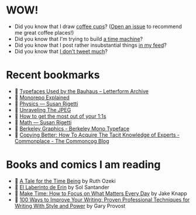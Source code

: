 # WOW!

- Did you know that I draw [coffee cups](https://papercups.mamuso.net/)? ([Open an issue](https://github.com/mamuso/papercups/issues) to recommend me great coffee places!)
- Did you know that I'm trying to build [a time machine](https://github.com/mamuso/fluxcapacitor)?
- Did you know that I post rather insubstantial things [in my feed](https://feed.mamuso.net/)?
- Did you know that [I don't tweet much](https://twitter.com/mamuso)?

# Recent bookmarks

- 👀 [Typefaces Used by the Bauhaus – Letterform Archive](https://letterformarchive.org/news/view/bauhaus-typefaces-part-one?mc_cid=2cc751f2cb&mc_eid=d045de695f)
- 👀 [Monorepo Explained](https://monorepo.tools/)
- 👀 [Physics — Susan Rigetti](https://www.susanrigetti.com/physics)
- 👀 [Unraveling The JPEG](https://parametric.press/issue-01/unraveling-the-jpeg/)
- 👀 [How to get the most out of your 1:1s](https://erik.wiffin.com/posts/how-to-get-the-most-out-of-your-11s/)
- 👀 [Math — Susan Rigetti](https://www.susanrigetti.com/math)
- 👀 [Berkeley Graphics - Berkeley Mono Typeface](https://berkeleygraphics.com/typefaces/berkeley-mono)
- 👀 [Copying Better: How To Acquire The Tacit Knowledge of Experts - Commonplace - The Commoncog Blog](https://commoncog.com/blog/how-to-learn-tacit-knowledge/)


# Books and comics I am reading

- 📘 [A Tale for the Time Being](https://www.goodreads.com/book/show/57363023) by Ruth Ozeki
- 📘 [El Laberinto de Erin](https://www.goodreads.com/book/show/60091934) by Sol Santander
- 📘 [Make Time: How to Focus on What Matters Every Day](https://www.goodreads.com/book/show/39317186) by Jake Knapp
- 📘 [100 Ways to Improve Your Writing: Proven Professional Techniques for Writing With Style and Power](https://www.goodreads.com/book/show/43229424) by Gary Provost


